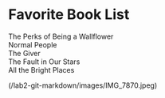# <h1>Favorite Book List</h1>
<p>The Perks of Being a Wallflower<br>
Normal People<br>
The Giver<br>
The Fault in Our Stars<br>
All the Bright Places</p>

<p>(/lab2-git-markdown/images/IMG_7870.jpeg)</p>